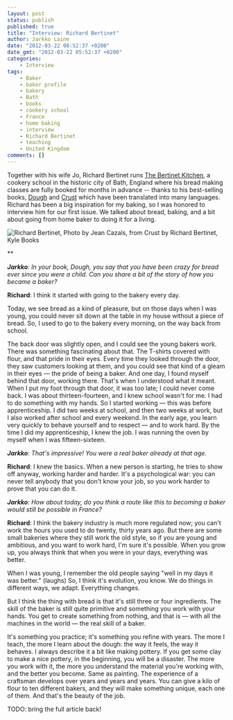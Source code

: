 ```yaml
---
layout: post
status: publish
published: true
title: "Interview: Richard Bertinet"
author: Jarkko Laine
date: "2012-03-22 08:52:37 +0200"
date_gmt: "2012-03-22 05:52:37 +0200"
categories:
    - Interview
tags:
    - Baker
    - baker profile
    - bakery
    - Bath
    - books
    - cookery school
    - France
    - home baking
    - interview
    - Richard Bertinet
    - teaching
    - United Kingdom
comments: []
---
```


Together with his wife Jo, Richard Bertinet runs [The Bertinet Kitchen](http://www.thebertinetkitchen.com),
a cookery school in the historic city of Bath, England where his bread making classes are fully
booked for months in advance -- thanks to his best-selling books, [Dough](http://amzn.to/2oHVeZK)
and [Crust](http://amzn.to/2namJh7) which have been translated into many languages. Richard has been a
big inspiration for my baking, so I was honored to interview him for our first issue. We talked about bread,
baking, and a bit about going from home baker to doing it for a living.

![Richard Bertinet, Photo by Jean Cazals, from Crust by Richard Bertinet, Kyle Books](/breadmagazine/assets/blog/bread-1-bertinet2.jpg)

\*\*

_**Jarkko**: In your book, Dough, you say that you have been
crazy for bread ever since you were a child. Can you share a bit of the
story of how you became a baker?_

**Richard**: I think it started with going to the bakery every day.

Today, we see bread as a kind of pleasure, but on those days when I
was young, you could never sit down at the table in my house without a piece of
bread. So, I used to go to the bakery every morning, on the way back from
school.

The back door was slightly open, and I could see the young bakers work. There was something
fascinating about that. The T-shirts covered with flour, and that pride in their eyes.
Every time they looked through the door, they saw customers looking at them, and you could see that kind of a gleam
in their eyes &mdash; the pride of being a baker. And one day, I found myself behind
that door, working there. That's when I understood what it meant. When I put my
foot through that door, it was too late; I could never come back. I was
about thirteen-fourteen, and I knew school wasn't for me. I had to do something
with my hands. So I started working &mdash; this was before apprenticeship. I did two
weeks at school, and then two weeks at work, but I also worked after school and
every weekend. In the early age, you learn very quickly to behave yourself and
to respect &mdash; and to work hard. By the time I did my apprenticeship, I knew the
job. I was running the oven by myself when I was fifteen-sixteen.

_**Jarkko**: That's impressive! You were a real baker already at that age._

**Richard**: I knew the basics. When a new person is starting, he
tries to show off anyway, working harder and harder. It's a psychological war:
you can never tell anybody that you don't know your job, so you work harder to
prove that you can do it.

_**Jarkko**: How about today, do you think a route like this to becoming a baker would still be possible in France?_

**Richard**: I think the bakery industry is much more
regulated now; you can't work the hours you used to do twenty, thirty years ago.
But there are some small bakeries where they still work the old style, so if you
are young and ambitious, and you want to work hard, I'm sure it's possible. When
you grow up, you always think that when you were in your days, everything was
better.

When I was young, I remember the old people saying "well in my days it
was better." (laughs) So, I think it's evolution, you know. We do things in
different ways, we adapt. Everything changes.

But I think the thing with bread is that it's still
three or four ingredients. The skill of the baker is still quite primitive and
something you work with your hands. You get to create something from nothing,
and that is &mdash; with all the machines in the world &mdash; the real skill of a
baker.

It's something you practice; it's something you refine with years. The more I
teach, the more I learn about the dough: the way it feels, the way it behaves. I
always describe it a bit like making pottery. If you get some clay to make a
nice pottery, in the beginning, you will be a disaster. The more you work with
it, the more you understand the material you're working with, and the better you
become. Same as painting. The experience of a craftsman develops over years and
years and years. You can give a kilo of flour to ten different bakers, and they
will make something unique, each one of them. And that's the beauty of the job.

TODO: bring the full article back!
